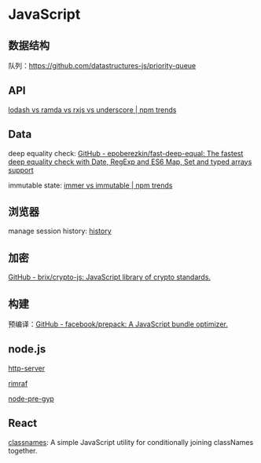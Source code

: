 # JavaScript

## 数据结构

队列：<https://github.com/datastructures-js/priority-queue>

## API

[lodash vs ramda vs rxjs vs underscore | npm trends](https://www.npmtrends.com/lodash-vs-ramda-vs-underscore-vs-rxjs)

## Data

deep equality check: [GitHub - epoberezkin/fast-deep-equal: The fastest deep equality check with Date, RegExp and ES6 Map, Set and typed arrays support](https://github.com/epoberezkin/fast-deep-equal)

immutable state: [immer vs immutable | npm trends](https://www.npmtrends.com/immer-vs-immutable)

## 浏览器

manage session history: [history](https://www.npmjs.com/package/history)

## 加密

[GitHub - brix/crypto-js: JavaScript library of crypto standards.](https://github.com/brix/crypto-js)

## 构建

预编译：[GitHub - facebook/prepack: A JavaScript bundle optimizer.](https://github.com/facebook/prepack)

## node.js

[http-server](https://www.npmjs.com/package/http-server)

[rimraf](https://www.npmjs.com/package/rimraf)

[node-pre-gyp](https://www.npmjs.com/package/node-pre-gyp)

## React

[classnames](https://www.npmjs.com/package/classnames): A simple JavaScript utility for conditionally joining classNames together.
